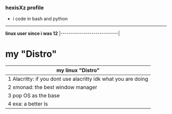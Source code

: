 ### hexisXz profile

- i code in bash and python 
----------------------------

**linux user since i was 12**
|----------------------------|                                                 
       
       
# my "Distro"


|my linux "Distro"|
|-----------------|   
|1 Alacritty: if you dont use alacritty idk what you are doing|
|2 xmonad: the best window manager|
|3 pop OS as the base|
|4 exa: a better ls|
    
